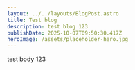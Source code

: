 ```yaml
---
layout: ../../layouts/BlogPost.astro
title: Test blog
description: test blog 123
publishDate: 2025-10-07T09:50:30.417Z
heroImage: /assets/placeholder-hero.jpg
---
```

t﻿est body 123